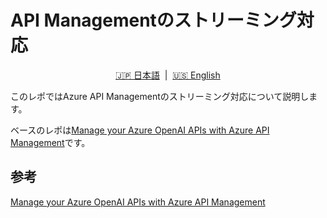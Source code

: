 # API Managementのストリーミング対応

<p align="center">
  <a href="Readme.ja.md">🇯🇵 日本語</a> &nbsp;|&nbsp;
  <a href="Readme.md">🇺🇸 English</a>
</p>

このレポではAzure API Managementのストリーミング対応について説明します。

ベースのレポは[Manage your Azure OpenAI APIs with Azure API Management](https://github.com/Azure-Samples/genai-gateway-apim)です。

## 参考

[Manage your Azure OpenAI APIs with Azure API Management](https://github.com/Azure-Samples/genai-gateway-apim)